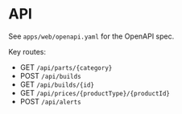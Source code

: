 # API

See `apps/web/openapi.yaml` for the OpenAPI spec.

Key routes:
- GET `/api/parts/{category}`
- POST `/api/builds`
- GET `/api/builds/{id}`
- GET `/api/prices/{productType}/{productId}`
- POST `/api/alerts`

